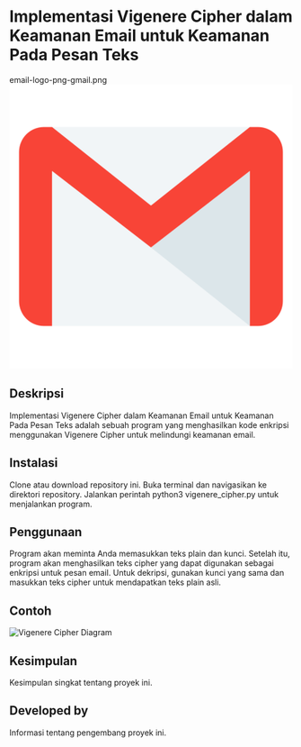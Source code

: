 # Implementasi Vigenere Cipher dalam Keamanan Email untuk Keamanan Pada Pesan Teks
email-logo-png-gmail.png
![logo email](/email-logo-png-gmail.png)

## Deskripsi

Implementasi Vigenere Cipher dalam Keamanan Email untuk Keamanan Pada Pesan Teks adalah sebuah program yang menghasilkan kode enkripsi menggunakan Vigenere Cipher untuk melindungi keamanan email.

## Instalasi

Clone atau download repository ini.
Buka terminal dan navigasikan ke direktori repository.
Jalankan perintah python3 vigenere_cipher.py untuk menjalankan program.

## Penggunaan
Program akan meminta Anda memasukkan teks plain dan kunci. Setelah itu, program akan menghasilkan teks cipher yang dapat digunakan sebagai enkripsi untuk pesan email. Untuk dekripsi, gunakan kunci yang sama dan masukkan teks cipher untuk mendapatkan teks plain asli.
## Contoh
![Vigenere Cipher Diagram](images/vigenere-cipher-diagram.png)

## Kesimpulan

Kesimpulan singkat tentang proyek ini.

## Developed by

Informasi tentang pengembang proyek ini.

